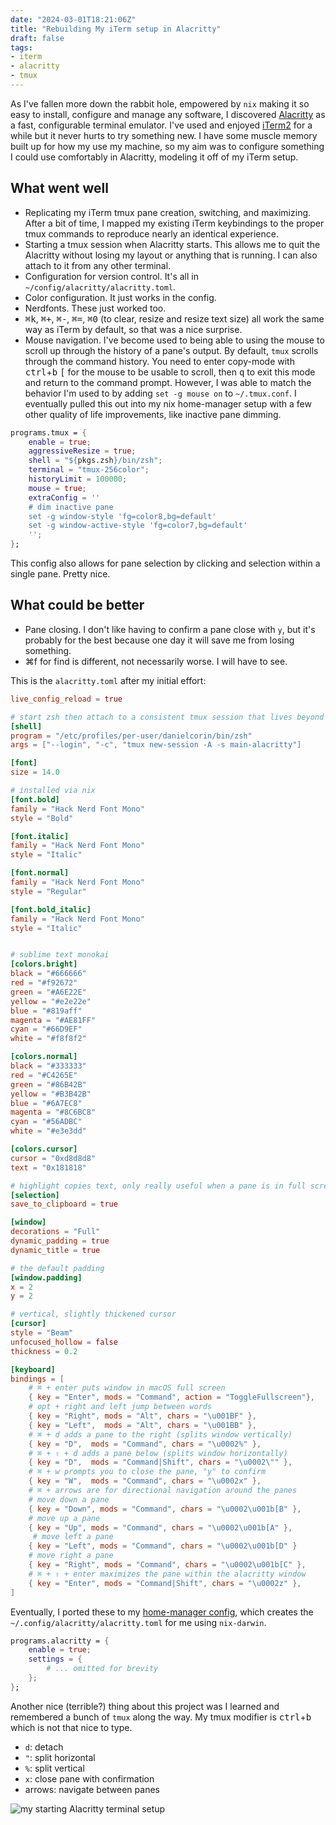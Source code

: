 ```yaml
---
date: "2024-03-01T18:21:06Z"
title: "Rebuilding My iTerm setup in Alacritty"
draft: false
tags:
- iterm
- alacritty
- tmux
---
```


As I've fallen more down the rabbit hole, empowered by `nix` making it so easy to install, configure and manage any software, I discovered [Alacritty](https://github.com/alacritty/alacritty) as a fast, configurable terminal emulator.
I've used and enjoyed [iTerm2](https://iterm2.com/) for a while but it never hurts to try something new.
I have some muscle memory built up for how my use my machine, so my aim was to configure something I could use comfortably in Alacritty, modeling it off of my iTerm setup.

## What went well

- Replicating my iTerm tmux pane creation, switching, and maximizing. After a bit of time, I mapped my existing iTerm keybindings to the proper tmux commands to reproduce nearly an identical experience.
- Starting a tmux session when Alacritty starts. This allows me to quit the Alacritty without losing my layout or anything that is running. I can also attach to it from any other terminal.
- Configuration for version control. It's all in `~/config/alacritty/alacritty.toml`.
- Color configuration. It just works in the config.
- Nerdfonts. These just worked too.
- <kbd>⌘k</kbd>, <kbd>⌘+</kbd>, <kbd>⌘-</kbd>, <kbd>⌘=</kbd>, <kbd>⌘0</kbd> (to clear, resize and resize text size) all work the same way as iTerm by default, so that was a nice surprise.
- Mouse navigation. I've become used to being able to using the mouse to scroll up through the history of a pane's output. By default, `tmux` scrolls through the command history. You need to enter copy-mode with <kbd>ctrl</kbd>+<kbd>b</kbd> <kbd>[</kbd> for the mouse to be usable to scroll, then <kbd>q</kbd> to exit this mode and return to the command prompt. However, I was able to match the behavior I'm used to by adding `set -g mouse on` to `~/.tmux.conf`. I eventually pulled this out into my nix home-manager setup with a few other quality of life improvements, like inactive pane dimming.

```nix
programs.tmux = {
    enable = true;
    aggressiveResize = true;
    shell = "${pkgs.zsh}/bin/zsh";
    terminal = "tmux-256color";
    historyLimit = 100000;
    mouse = true;
    extraConfig = ''
    # dim inactive pane
    set -g window-style 'fg=color8,bg=default'
    set -g window-active-style 'fg=color7,bg=default'
    '';
};
```
This config also allows for pane selection by clicking and selection within a single pane. Pretty nice.

## What could be better

- Pane closing. I don't like having to confirm a pane close with `y`, but it's probably for the best because one day it will save me from losing something.
- <kdb>⌘f</kbd> for find is different, not necessarily worse. I will have to see.

This is the `alacritty.toml` after my initial effort:

```toml
live_config_reload = true

# start zsh then attach to a consistent tmux session that lives beyond quitting the app
[shell]
program = "/etc/profiles/per-user/danielcorin/bin/zsh"
args = ["--login", "-c", "tmux new-session -A -s main-alacritty"]

[font]
size = 14.0

# installed via nix
[font.bold]
family = "Hack Nerd Font Mono"
style = "Bold"

[font.italic]
family = "Hack Nerd Font Mono"
style = "Italic"

[font.normal]
family = "Hack Nerd Font Mono"
style = "Regular"

[font.bold_italic]
family = "Hack Nerd Font Mono"
style = "Italic"


# sublime text monokai
[colors.bright]
black = "#666666"
red = "#f92672"
green = "#A6E22E"
yellow = "#e2e22e"
blue = "#819aff"
magenta = "#AE81FF"
cyan = "#66D9EF"
white = "#f8f8f2"

[colors.normal]
black = "#333333"
red = "#C4265E"
green = "#86B42B"
yellow = "#B3B42B"
blue = "#6A7EC8"
magenta = "#8C6BC8"
cyan = "#56ADBC"
white = "#e3e3dd"

[colors.cursor]
cursor = "0xd8d8d8"
text = "0x181818"

# highlight copies text, only really useful when a pane is in full screen unless selection isn't multi-line
[selection]
save_to_clipboard = true

[window]
decorations = "Full"
dynamic_padding = true
dynamic_title = true

# the default padding
[window.padding]
x = 2
y = 2

# vertical, slightly thickened cursor
[cursor]
style = "Beam"
unfocused_hollow = false
thickness = 0.2

[keyboard]
bindings = [
    # ⌘ + enter puts window in macOS full screen
    { key = "Enter", mods = "Command", action = "ToggleFullscreen"},
    # opt + right and left jump between words
    { key = "Right", mods = "Alt", chars = "\u001BF" },
    { key = "Left",  mods = "Alt", chars = "\u001BB" },
    # ⌘ + d adds a pane to the right (splits window vertically)
    { key = "D",  mods = "Command", chars = "\u0002%" },
    # ⌘ + ⇧ + d adds a pane below (splits window horizontally)
    { key = "D",  mods = "Command|Shift", chars = "\u0002\"" },
    # ⌘ + w prompts you to close the pane, "y" to confirm
    { key = "W",  mods = "Command", chars = "\u0002x" },
    # ⌘ + arrows are for directional navigation around the panes
    # move down a pane
    { key = "Down", mods = "Command", chars = "\u0002\u001b[B" },
    # move up a pane
    { key = "Up", mods = "Command", chars = "\u0002\u001b[A" },
     # move left a pane
    { key = "Left", mods = "Command", chars = "\u0002\u001b[D" }
    # move right a pane
    { key = "Right", mods = "Command", chars = "\u0002\u001b[C" },
    # ⌘ + ⇧ + enter maximizes the pane within the alacritty window
    { key = "Enter", mods = "Command|Shift", chars = "\u0002z" },
]
```

Eventually, I ported these to my [home-manager config](https://github.com/danielcorin/nix-config/blob/main/home.nix), which creates the `~/.config/alacritty/alacritty.toml` for me using `nix-darwin`.

```nix
programs.alacritty = {
    enable = true;
    settings = {
        # ... omitted for brevity
    };
};
```

Another nice (terrible?) thing about this project was I learned and remembered a bunch of `tmux` along the way.
My tmux modifier is <kbd>ctrl</kbd>+<kbd>b</kbd> which is not that nice to type.

- `d`: detach
- `"`: split horizontal
- `%`: split vertical
- `x`: close pane with confirmation
- arrows: navigate between panes

![my starting Alacritty terminal setup](/img/posts/2024/hello-alacritty.png)
